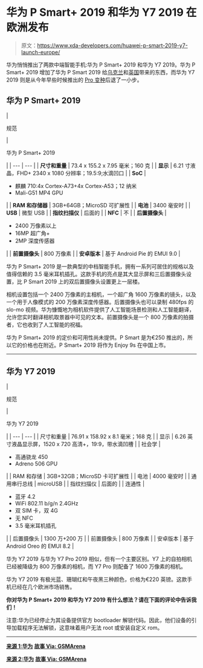 # 华为 P Smart+ 2019 和华为 Y7 2019 在欧洲发布

> 原文：<https://www.xda-developers.com/huawei-p-smart-2019-y7-launch-europe/>

华为悄悄推出了两款中端智能手机:华为 P Smart+ 2019 和华为 Y7 2019。华为 P Smart+ 2019 增加了华为 P Smart 2019 给[乌克兰](https://www.xda-developers.com/huawei-p-smart-2019-launches-ukraine/)和[英国](https://www.xda-developers.com/huawei-p-smart-2019-launches-uk/)带来的东西，而华为 Y7 2019 则是从今年早些时候推出的 [Pro 变种](https://www.xda-developers.com/huawei-y7-pro-2019-launches/)后退了一小步。

## 华为 P Smart+ 2019

| 

规范

 | 

华为 P Smart+ 2019

 |
| --- | --- |
| **尺寸和重量** | 73.4 x 155.2 x 7.95 毫米；160 克 |
| **显示** | 6.21 寸液晶，FHD+ 2340 x 1080 分辨率；19.5:9;水滴凹口 |
| **SoC** | 

*   麒麟 710:4x Cortex-A73+4x Cortex-A53；12 纳米
*   Mali-G51 MP4 GPU

 |
| **RAM 和存储器** | 3GB+64GB；MicroSD 可扩展性 |
| **电池** | 3400 毫安时 |
| **USB** | 微型 USB |
| **指纹扫描仪** | 后面的 |
| **NFC** | 不 |
| **后置摄像头** | 

*   2400 万像素以上
*   16MP 超广角+
*   2MP 深度传感器

 |
| **前置摄像头** | 800 万像素 |
| **安卓版本** | 基于 Android Pie 的 EMUI 9.0 |

华为 P Smart+ 2019 是一款典型的中档智能手机，拥有一系列可居住的规格以及值得信赖的 3.5 毫米耳机插孔。这款手机的亮点是其大显示屏和三后置摄像头设置，比 P Smart 2019 上的双后置摄像头设置更上一层楼。

相机设置包括一个 2400 万像素的主相机，一个超广角 1600 万像素的镜头，以及一个用于人像模式的 200 万像素深度传感器。后置摄像头也可以录制 480fps 的 slo-mo 视频。华为慷慨地为相机软件提供了人工智能场景检测和人工智能翻译，允许您实时翻译相机取景器中可见的文本。前置摄像头是一个 800 万像素的拍摄者，它也收到了人工智能的祝福。

华为 P Smart+ 2019 的定价和可用性尚未提供。P Smart 是为€250 推出的，所以它的价格也在附近。P Smart+ 2019 将作为 Enjoy 9s 在中国上市。

* * *

## 华为 Y7 2019

| 

规范

 | 

华为 Y7 2019

 |
| --- | --- |
| 尺寸和重量 | 76.91 x 158.92 x 8.1 毫米；168 克 |
| 显示 | 6.26 英寸液晶显示屏，1520 x 720 高清+，19:9，带水滴凹槽 |
| 社会学 | 

*   高通骁龙 450
*   Adreno 506 GPU

 |
| RAM 和存储 | 3GB+32GB；MicroSD 卡可扩展性 |
| 电池 | 4000 毫安时 |
| 通用串行总线 | microUSB |
| 指纹扫描仪 | 后面的 |
| 连通性 | 

*   蓝牙 4.2
*   WiFi 802.11 b/g/n 2.4GHz
*   双 SIM 卡，双 4G
*   无 NFC
*   3.5 毫米耳机插孔

 |
| 后置摄像头 | 1300 万+200 万 |
| 前置摄像头 | 800 万像素 |
| 安卓版本 | 基于 Android Oreo 的 EMUI 8.2 |

华为 Y7 2019 与华为 Y7 Pro 2019 相似，但有一个主要区别。Y7 上的自拍相机已经被降级为 800 万像素的相机，而 Y7 Pro 则配备了 1600 万像素的相机。

华为 Y7 2019 有极光蓝、珊瑚红和午夜黑三种颜色，价格为€220 英镑。这款手机已经在几个欧洲市场销售。

**你对华为 P Smart+ 2019 和华为 Y7 2019 有什么想法？请在下面的评论中告诉我们！**

注意:华为已经停止为其设备提供官方 bootloader 解锁代码。因此，他们设备的引导加载程序无法解锁，这意味着用户无法 root 或安装自定义 rom。

* * *

[**来源 1:华为**](https://consumer.huawei.com/en/phones/p-smart-plus-2019/) [**故事 Via: GSMArena**](https://www.gsmarena.com/huawei_p_smart_2019_adds_an_ultrawide_camera_for_some_triple_cam_action-news-35900.php)

[**来源 2:华为**](https://consumer.huawei.com/en/phones/y7-2019/) [**故事 Via: GSMArena**](https://www.gsmarena.com/huawei_y7_2019_goes_official_in_europe-news-35898.php)